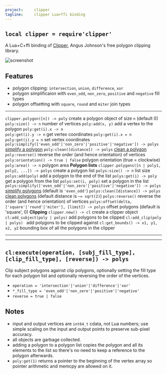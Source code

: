 ```yaml
---
project:     clipper
tagline:     clipper Lua+ffi binding
---
```


## `local clipper = require'clipper'`

A Lua+C+ffi binding of [Clipper][clipper library], Angus Johnson's free polygon clipping library.

![screenshot]

## Features

  * polygon clipping: `intersection`, `union`, `difference`, `xor`
  * polygon simplificaion with `even_odd`, `non_zero`, `positive` and `negative` fill types
  * polygon offsetting with `square`, `round` and `miter` join types

---------------------------------------------------------------------------- --------------------------------------------------------
`clipper.polygon([n]) -> poly`                                               create a polygon object of size `n` (default 0)
`poly:size() -> n`                                                           number of vertices
`poly:add(x, y)`                                                             add a vertex to the polygon
`poly:get(i).x -> n` <br> `poly:get(i).y -> n`                               get vertex coordinates
`poly:get(i).x = n` <br> `poly:get(i).y = n`                                 set vertex coordinates
`poly:simplify(['even_odd'|'non_zero'|'positive'|'negative']) -> polys`      [simplify a polygon]
`poly:clean([distance]) -> polys`                                            [clean a polygon]
`poly:reverse()`                                                             reverse the order (and hence orientation) of vertices
`poly:orientation() -> true | false`                                         polygon orientation (true = clockwise)
`poly:area() -> n`                                                           polygon area
**Polygon lists**
`clipper.polygons([n | poly1, poly2, ...]) -> polys`                         create a polygon list
`polys:size() -> n`                                                          list size
`polys:add(poly)`                                                            add a polygon to the end of the list
`polys:get(i) -> poly`                                                       get a polygon from the list
`polys:set(i, poly)`                                                         set a polygon in the list
`polys:simplify(['even_odd'|'non_zero'|'positive'|'negative']) -> polys`     [simplify polygons] (default is `'even_odd'`)
`polys:clean([distance]) -> polys`                                           [clean polygons] (default distance is `~= sqrt(2)`)
`polys:reverse()`                                                            reverse the order (and hence orientation) of vertices
`polys:offset(delta, ['square'|'round'|'miter'], [limit]) -> polys`          offset polygons (default is 'square', 0)
**Clipping**
`clipper.new() -> cl`                                                        create a clipper object
`cl:add_subject(poly | polys)`                                               add polygons to be clipped
`cl:add_clip(poly | polys) `                                                 add polygons to be clipped against
`cl:get_bounds() -> x1, y1, x2, y2`                                          bounding box of all the polygons in the clipper
---------------------------------------------------------------------------- --------------------------------------------------------

------------------------------------------------------------------------------------------
`cl:execute(operation, [subj_fill_type], [clip_fill_type], [reverse]) -> polys`
------------------------------------------------------------------------------------------

Clip subject polygons against clip polygons, optionally setting the fill type
for each polygon list and optionally reversing the order of the vertices.

  * `operation = 'intersection'|'union'|'difference'|'xor'`
  * `*_fill_type = 'even_odd'|'non_zero'|'positive'|'negative'`
  * `reverse = true | false`

## Notes

  * input and output vertices are `int64_t` cdata, not Lua numbers; use simple scaling on the input and output points to preserve sub-pixel accuracy.
  * all objects are garbage collected.
  * adding a polygon to a polygon list copies the polygon and all its elements to the list so there's no need to keep a reference to the polygon afterwards.
  * `poly:get(1)` returns a pointer to the beginning of the vertex array so pointer arithmetic and memcpy are allowed on it.


[clipper library]:      http://www.angusj.com/delphi/clipper.php
[screenshot]:           screenshots/clipper_demo.png

[simplify a polygon]:   http://www.angusj.com/delphi/clipper/documentation/Docs/Units/ClipperLib/Routines/SimplifyPolygon.htm
[clean a polygon]:      http://www.angusj.com/delphi/clipper/documentation/Docs/Units/ClipperLib/Routines/CleanPolygon.htm
[simplify polygons]:    http://www.angusj.com/delphi/clipper/documentation/Docs/Units/ClipperLib/Routines/SimplifyPolygons.htm
[clean polygons]:       http://www.angusj.com/delphi/clipper/documentation/Docs/Units/ClipperLib/Routines/CleanPolygons.htm

